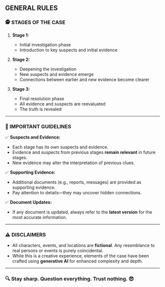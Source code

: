 ## **GENERAL RULES**

### 🕵️ **STAGES OF THE CASE**

1. **Stage 1:**
    
    - Initial investigation phase
    - Introduction to key suspects and initial evidence
2. **Stage 2:**
    
    - Deepening the investigation
    - New suspects and evidence emerge
    - Connections between earlier and new evidence become clearer
3. **Stage 3:**
    
    - Final resolution phase
    - All evidence and suspects are reevaluated
    - The truth is revealed

---

### 📌 **IMPORTANT GUIDELINES**

✅ **Suspects and Evidence:**

- Each stage has its own suspects and evidence.
- Evidence and suspects from previous stages **remain relevant** in future stages.
- New evidence may alter the interpretation of previous clues.

✅ **Supporting Evidence:**

- Additional documents (e.g., reports, messages) are provided as supporting evidence.
- Pay attention to details—they may uncover hidden connections.

✅ **Document Updates:**

- If any document is updated, always refer to the **latest version** for the most accurate information.

---

### ⚠️ **DISCLAIMERS**

- All characters, events, and locations are **fictional**. Any resemblance to real persons or events is purely coincidental.
- While this is a creative experience, elements of the case have been crafted using **generative AI** for enhanced complexity and depth.

---

### 🔍 **Stay sharp. Question everything. Trust nothing.** 😎